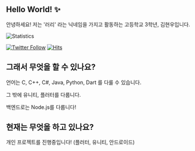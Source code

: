 ## Hello World! ✨ 

안녕하세요! 저는 '러리' 라는 닉네임을 가지고 활동하는 고등학교 3학년, 김현우입니다.

![Statistics](https://github-readme-stats.vercel.app/api?username=Coalery&show_icons=true)

<!-- *[![Solved.ac](http://mazassumnida.wtf/api/generate_badge?boj=doralife12)](https://solved.ac/doralife12) -->

[![Twitter Follow](https://img.shields.io/twitter/follow/_Coalery?label=%40_Coalery&style=social)](https://twitter.com/_Coalery)
[![Hits](https://hits.seeyoufarm.com/api/count/incr/badge.svg?url=https%3A%2F%2Fgithub.com%2FCoalery)](https://hits.seeyoufarm.com)

## 그래서 무엇을 할 수 있나요?

언어는 C, C++, C#, Java, Python, Dart 를 다룰 수 있습니다.

그 밖에 유니티, 플러터를 다룹니다.

백엔드로는 Node.js를 다룹니다!

## 현재는 무엇을 하고 있나요?

개인 프로젝트를 진행중입니다! (플러터, 유니티, 안드로이드)

